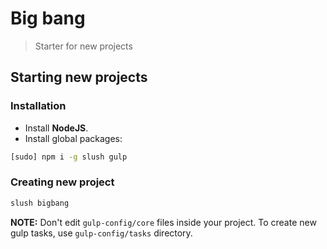 # Big bang

> Starter for new projects

## Starting new projects

### Installation

- Install **NodeJS**.
- Install global packages:

```sh
[sudo] npm i -g slush gulp
```

### Creating new project

```sh
slush bigbang
```

**NOTE:** Don't edit `gulp-config/core` files inside your project. To create new gulp tasks, use `gulp-config/tasks` directory.
